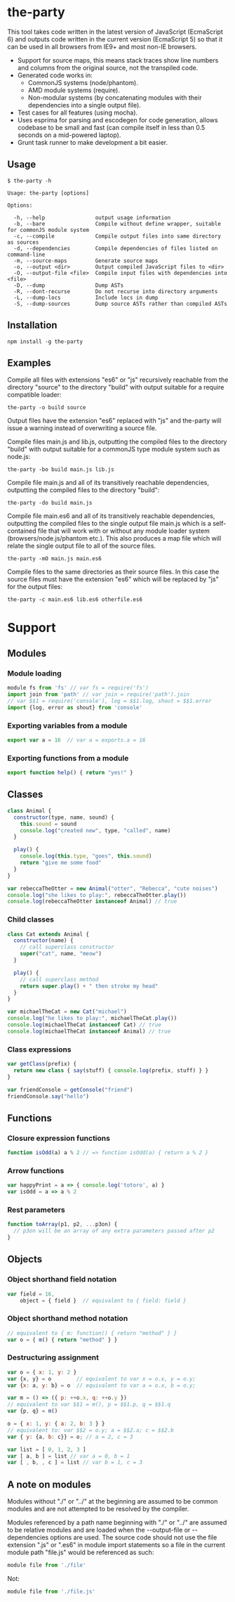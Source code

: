 # the-party

This tool takes code written in the latest version of JavaScript (EcmaScript 6) and outputs code written in the current version (EcmaScript 5) so that it can be used in all browsers from IE9+ and most non-IE browsers.

 * Support for source maps, this means stack traces show line numbers and columns from the original source, not the transpiled code.
 * Generated code works in:
   * CommonJS systems (node/phantom).
   * AMD module systems (require).
   * Non-modular systems (by concatenating modules with their dependencies into a single output file).
 * Test cases for all features (using mocha).
 * Uses esprima for parsing and escodegen for code generation, allows codebase to be small and fast (can compile itself in less than 0.5 seconds on a mid-powered laptop).
 * Grunt task runner to make development a bit easier.

## Usage
    $ the-party -h

    Usage: the-party [options]

    Options:

      -h, --help                output usage information
      -b, --bare                Compile without define wrapper, suitable for commonJS module system
      -c, --compile             Compile output files into same directory as sources
      -d, --dependencies        Compile dependencies of files listed on command-line
      -m, --source-maps         Generate source maps
      -o, --output <dir>        Output compiled JavaScript files to <dir>
      -O, --output-file <file>  Compile input files with dependencies into <file>
      -D, --dump                Dump ASTs
      -R, --dont-recurse        Do not recurse into directory arguments
      -L, --dump-locs           Include locs in dump
      -S, --dump-sources        Dump source ASTs rather than compiled ASTs

## Installation

    npm install -g the-party

## Examples

Compile all files with extensions "es6" or "js" recursively reachable from the directory "source" to the directory "build" with output suitable for a require compatible loader:

    the-party -o build source

Output files have the extension "es6" replaced with "js" and the-party will issue a warning instead of overwriting a source file.

Compile files main.js and lib.js, outputting the compiled files to the directory "build" with output suitable for a commonJS type module system such as node.js:

    the-party -bo build main.js lib.js

Compile file main.js and all of its transitively reachable dependencies, outputting the compiled files to the directory "build":

    the-party -do build main.js

Compile file main.es6 and all of its transitively reachable dependencies, outputting the compiled files to the single output file main.js which is a self-contained file that will work with or without any module loader system (browsers/node.js/phantom etc.). This also produces a map file which will relate the single output file to all of the source files.

    the-party -mO main.js main.es6

Compile files to the same directories as their source files. In this case the source files must have the extension "es6" which will be replaced by "js" for the output files:

    the-party -c main.es6 lib.es6 otherfile.es6

# Support

## Modules

### Module loading
```JavaScript
module fs from 'fs' // var fs = require('fs')
import join from 'path' // var join = require('path').join
// var $$1 = require('console'), log = $$1.log, shout = $$1.error
import {log, error as shout} from 'console'
```

### Exporting variables from a module
```JavaScript
export var a = 16  // var a = exports.a = 16
```

### Exporting functions from a module
```JavaScript
export function help() { return "yes!" }
```

## Classes
```JavaScript
class Animal {
  constructor(type, name, sound) {
    this.sound = sound
    console.log("created new", type, "called", name)
  }

  play() {
    console.log(this.type, "goes", this.sound)
    return "give me some food"
  }
}

var rebeccaTheOtter = new Animal("otter", "Rebecca", "cute noises")
console.log("she likes to play:", rebeccaTheOtter.play())
console.log(rebeccaTheOtter instanceof Animal) // true
```

### Child classes
```JavaScript
class Cat extends Animal {
  constructor(name) {
    // call superclass constructor
    super("cat", name, "meow")
  }

  play() {
    // call superclass method
    return super.play() + " then stroke my head"
  }
}

var michaelTheCat = new Cat("michael")
console.log("he likes to play:", michaelTheCat.play())
console.log(michaelTheCat instanceof Cat) // true
console.log(michaelTheCat instanceof Animal) // true
```

### Class expressions
```JavaScript
var getClass(prefix) {
  return new class { say(stuff) { console.log(prefix, stuff) } }
}

var friendConsole = getConsole("friend")
friendConsole.say("hello")
```

## Functions

### Closure expression functions
```JavaScript
function isOdd(a) a % 2 // => function isOdd(a) { return a % 2 }
```

### Arrow functions
```JavaScript
var happyPrint = a => { console.log('totoro', a) }
var isOdd = a => a % 2
```

### Rest parameters
```JavaScript
function toArray(p1, p2, ...p3on) {
  // p3on will be an array of any extra parameters passed after p2
}
```

## Objects

### Object shorthand field notation
```JavaScript
var field = 16,
    object = { field }  // equivalent to { field: field }
```

### Object shorthand method notation
```JavaScript
// equivalent to { m: function() { return "method" } }
var o = { m() { return "method" } }
```

### Destructuring assignment
```JavaScript
var o = { x: 1, y: 2 }
var {x, y} = o        // equivalent to var x = o.x, y = o.y;
var {x: a, y: b} = o  // equivalent to var a = o.x, b = o.y;

var m = () => ({ p: ++o.x, q: ++o.y })
// equivalent to var $$1 = m(), p = $$1.p, q = $$1.q
var {p, q} = m()

o = { x: 1, y: { a: 2, b: 3 } }
// equivalent to: var $$2 = o.y; a = $$2.a; c = $$2.b
var { y: {a, b: c}} = o; // a = 2, c = 3

var list = [ 0, 1, 2, 3 ]
var [ a, b ] = list // var a = 0, b = 1
var [ , b, , c ] = list // var b = 1, c = 3
```

## A note on modules

Modules without "./" or "../" at the beginning are assumed to be common modules and are not attempted to be resolved by the compiler.

Modules referenced by a path name beginning with "./" or "../" are assumed to be relative modules and are loaded when the --output-file or --dependencies options are used. The source code should not use the file extension ".js" or ".es6" in module import statements so a file in the current module path "file.js" would be referenced as such:

```JavaScript
module file from './file'
```

Not:
```JavaScript
module file from './file.js'
```
